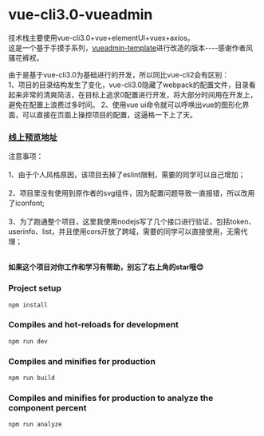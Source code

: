 # vue-cli3.0-vueadmin
  技术栈主要使用vue-cli3.0+vue+elementUI+vuex+axios。<br>
  这是一个基于手摸手系列，<a target="_blank" href="https://github.com/PanJiaChen/vueAdmin-template">vueadmin-template</a>进行改造的版本----感谢作者风骚花裤衩。
  
  由于是基于vue-cli3.0为基础进行的开发，所以同比vue-cli2会有区别：<br>
  1、项目的目录结构发生了变化，vue-cli3.0隐藏了webpack的配置文件，目录看起来非常的清爽简洁，在目标上追求0配置进行开发，将大部分时间用在开发上，避免在配置上浪费过多时间。
 2、使用vue ui命令就可以呼唤出vue的图形化界面，可以直接在页面上操控项目的配置，这逼格一下上了天。<br>
 
 <h3><a target="_blank" href="http://www.vueadmin.cn">线上预览地址</a></h3>
 
 注意事项：<br><br>
 1、由于个人风格原因，该项目去掉了eslint限制，需要的同学可以自己增加；<br><br>
 2、项目里没有使用到原作者的svg组件，因为配置问题导致一直报错，所以改用了iconfont;<br><br>
 3、为了跑通整个项目，这里我使用nodejs写了几个接口进行验证，包括token、userinfo、list，并且使用cors开放了跨域，需要的同学可以直接使用，无需代理；<br><br>
 
 <strong>如果这个项目对你工作和学习有帮助，别忘了右上角的star哦😊</strong>
 
 
 

 
### Project setup
```
npm install
```

### Compiles and hot-reloads for development
```
npm run dev
```

### Compiles and minifies for production
```
npm run build
```

### Compiles and minifies for production to analyze the component percent
```
npm run analyze
```
 

